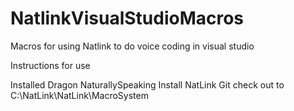 NatlinkVisualStudioMacros
=========================

Macros for using Natlink to do voice coding in visual studio

Instructions for use

Installed Dragon NaturallySpeaking
Install NatLink
Git check out to C:\NatLink\NatLink\MacroSystem